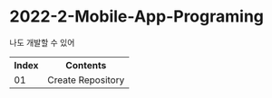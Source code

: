# 2022-2-Mobile-App-Programing
나도 개발할 수 있어

<table>
  <th> Index </th>
  <th> Contents </th>
  <tr>
    <td> 01 </td>
    <td> Create Repository </td>
  </tr>
  
  
    
</table>
